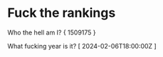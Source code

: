 # Fuck the rankings

Who the hell am I?
{ 1509175 }

What fucking year is it?
[ 2024-02-06T18:00:00Z ]
